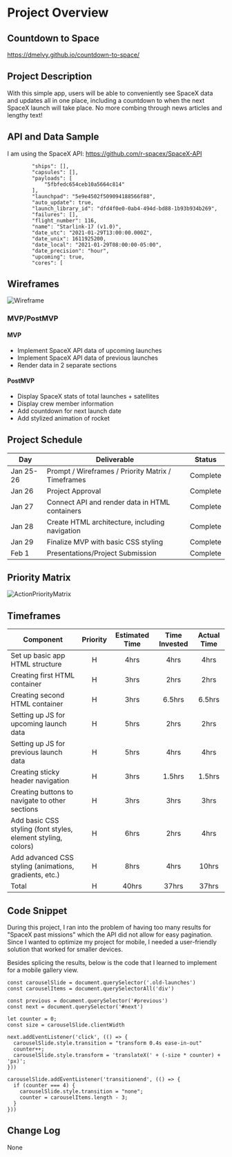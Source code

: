 # Project Overview

## Countdown to Space

https://dmelvy.github.io/countdown-to-space/

## Project Description

With this simple app, users will be able to conveniently see SpaceX data and updates all in one place, including a countdown to when the next SpaceX launch will take place. No more combing through news articles and lengthy text!

## API and Data Sample

I am using the SpaceX API: https://github.com/r-spacex/SpaceX-API 
``` "crew": [],
        "ships": [],
        "capsules": [],
        "payloads": [
            "5fbfedc654ceb10a5664c814"
        ],
        "launchpad": "5e9e4502f509094188566f88",
        "auto_update": true,
        "launch_library_id": "dfd4f0e0-0ab4-494d-bd88-1b93b934b269",
        "failures": [],
        "flight_number": 116,
        "name": "Starlink-17 (v1.0)",
        "date_utc": "2021-01-29T13:00:00.000Z",
        "date_unix": 1611925200,
        "date_local": "2021-01-29T08:00:00-05:00",
        "date_precision": "hour",
        "upcoming": true,
        "cores": [ 
```
## Wireframes

![Wireframe](https://user-images.githubusercontent.com/75932113/105767250-bc893e00-5f52-11eb-9bd5-6b65bdab487b.png)

### MVP/PostMVP

#### MVP 

- Implement SpaceX API data of upcoming launches
- Implement SpaceX API data of previous launches
- Render data in 2 separate sections

#### PostMVP  

- Display SpaceX stats of total launches + satellites
- Display crew member information
- Add countdown for next launch date
- Add stylized animation of rocket

## Project Schedule

|  Day | Deliverable | Status
|---|---| ---|
|Jan 25-26| Prompt / Wireframes / Priority Matrix / Timeframes | Complete
|Jan 26| Project Approval | Complete
|Jan 27| Connect API and render data in HTML containers | Complete
|Jan 28| Create HTML architecture, including navigation | Complete
|Jan 29| Finalize MVP with basic CSS styling | Complete
|Feb 1| Presentations/Project Submission | Complete

## Priority Matrix

![ActionPriorityMatrix](https://user-images.githubusercontent.com/75932113/105766008-1ee13f00-5f51-11eb-9edb-0475b832ea1a.jpg)

## Timeframes

| Component | Priority | Estimated Time | Time Invested | Actual Time |
| --- | :---: |  :---: | :---: | :---: |
| Set up basic app HTML structure | H | 4hrs| 4hrs | 4hrs |
| Creating first HTML container | H | 3hrs| 2hrs | 2hrs |
| Creating second HTML container | H | 3hrs| 6.5hrs | 6.5hrs |
| Setting up JS for upcoming launch data | H | 5hrs| 2hrs | 2hrs |
| Setting up JS for previous launch data | H | 5hrs| 4hrs | 4hrs |
| Creating sticky header navigation | H | 3hrs| 1.5hrs | 1.5hrs |
| Creating buttons to navigate to other sections | H | 3hrs| 3hrs | 3hrs |
| Add basic CSS styling (font styles, element styling, colors) | H | 6hrs| 2hrs | 4hrs |
| Add advanced CSS styling (animations, gradients, etc.) | H | 8hrs| 4hrs | 10hrs |
| Total | H | 40hrs| 37hrs | 37hrs |

## Code Snippet

During this project, I ran into the problem of having too many results for "SpaceX past missions" which the API did not allow for easy pagination. Since I wanted to optimize my project for mobile, I needed a user-friendly solution that worked for smaller devices. 

Besides splicing the results, below is the code that I learned to implement for a mobile gallery view. 

```
const carouselSlide = document.querySelector('.old-launches')
const carouselItems = document.querySelectorAll('div')

const previous = document.querySelector('#previous')
const next = document.querySelector('#next')

let counter = 0;
const size = carouselSlide.clientWidth

next.addEventListener('click', (() => {
  carouselSlide.style.transition = "transform 0.4s ease-in-out"
  counter++;
  carouselSlide.style.transform = 'translateX(' + (-size * counter) + 'px)';
}))

carouselSlide.addEventListener('transitionend', (() => {
  if (counter === 4) {
    carouselSlide.style.transition = "none";
    counter = carouselItems.length - 3;
  }
}))
```

## Change Log

None